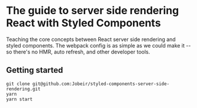 <br/>


# The guide to server side rendering React with Styled Components

Teaching the core concepts between React server side rendering and styled
components. The webpack config is as simple as we could make it -- so there's no
HMR, auto refresh, and other developer tools.

## Getting started

```
git clone git@github.com:Jobeir/styled-components-server-side-rendering.git
yarn
yarn start
```

